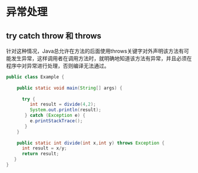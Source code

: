 # 异常处理

## try catch throw 和 throws
针对这种情况，Java总允许在方法的后面使用throws关键字对外声明该方法有可能发生异常，这样调用者在调用方法时，就明确地知道该方法有异常，并且必须在程序中对异常进行处理，否则编译无法通过。
```java
public class Example {
 
    public static void main(String[] args) {
        
      try {
         int result = divide(4,2);
         System.out.println(result);
       } catch (Exception e) {
         e.printStackTrace();
       }
    }
    
    public static int divide(int x,int y) throws Exception {
      int result = x/y;
      return result;
   }
}
```